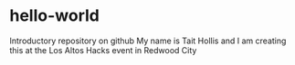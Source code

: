# hello-world
Introductory repository on github
My name is Tait Hollis and I am creating this at the Los Altos Hacks event in Redwood City

